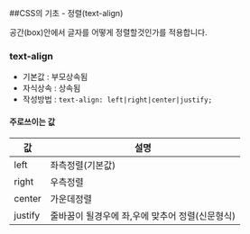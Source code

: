##CSS의 기초 - 정렬(text-align)

공간(box)안에서 글자를 어떻게 정렬할것인가를 적용합니다.

### text-align
- 기본값 : 부모상속됨
- 자식상속 : 상속됨
- 작성방법 : `text-align: left|right|center|justify;`

#### 주로쓰이는 값 
값 | 설명
---| ----
left | 좌측정렬(기본값)
right  | 우측정렬
center | 가운데정렬
justify | 줄바꿈이 될경우에 좌,우에 맞추어 정렬(신문형식)